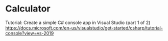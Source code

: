 # Calculator
Tutorial: Create a simple C# console app in Visual Studio (part 1 of 2)
https://docs.microsoft.com/en-us/visualstudio/get-started/csharp/tutorial-console?view=vs-2019
